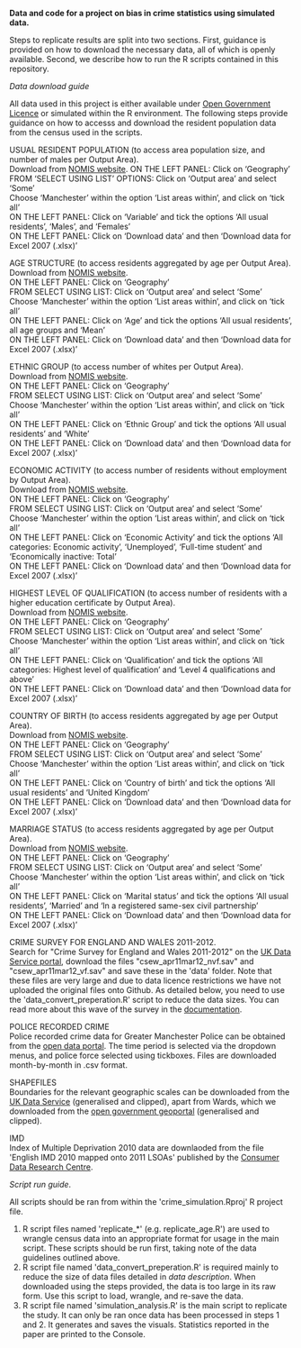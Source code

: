 **Data and code for a project on bias in crime statistics using simulated data.**

Steps to replicate results are split into two sections. First, guidance is provided on how to download the necessary data, all of which is openly available. Second, we describe how to run the R scripts contained in this repository.


_Data download guide_

All data used in this project is either available under [Open Government Licence](http://www.nationalarchives.gov.uk/doc/open-government-licence/version/3/) or simulated within the R environment. The following steps provide guidance on how to accesss and download the resident population data from the census used in the scripts.
  
USUAL RESIDENT POPULATION (to access area population size, and number of males per Output Area).  
Download from [NOMIS website](https://www.nomisweb.co.uk/query/construct/summary.asp?mode=construct&version=0&dataset=144). 
ON THE LEFT PANEL: Click on ‘Geography’  
FROM ‘SELECT USING LIST’ OPTIONS: Click on ‘Output area’ and select ‘Some’  
Choose ‘Manchester’ within the option ‘List areas within’, and click on ‘tick all’  
ON THE LEFT PANEL: Click on ‘Variable’ and tick the options ‘All usual residents’, ‘Males’, and ‘Females’  
ON THE LEFT PANEL: Click on ‘Download data’ and then ‘Download data for Excel 2007 (.xlsx)’  
  
AGE STRUCTURE (to access residents aggregated by age per Output Area).  
Download from [NOMIS website](https://www.nomisweb.co.uk/query/construct/summary.asp?mode=construct&version=0&dataset=145).  
ON THE LEFT PANEL: Click on ‘Geography’  
FROM SELECT USING LIST: Click on ‘Output area’ and select ‘Some’  
Choose ‘Manchester’ within the option ‘List areas within’, and click on ‘tick all’  
ON THE LEFT PANEL: Click on ‘Age’ and tick the options ‘All usual residents’, all age groups and ‘Mean’  
ON THE LEFT PANEL: Click on ‘Download data’ and then ‘Download data for Excel 2007 (.xlsx)’  
  
ETHNIC GROUP (to access number of whites per Output Area).  
Download from [NOMIS website](https://www.nomisweb.co.uk/query/construct/summary.asp?mode=construct&version=0&dataset=608).  
ON THE LEFT PANEL: Click on ‘Geography’  
FROM SELECT USING LIST: Click on ‘Output area’ and select ‘Some’  
Choose ‘Manchester’ within the option ‘List areas within’, and click on ‘tick all’  
ON THE LEFT PANEL: Click on ‘Ethnic Group’ and tick the options ‘All usual residents’ and ‘White’  
ON THE LEFT PANEL: Click on ‘Download data’ and then ‘Download data for Excel 2007 (.xlsx)’  
  
ECONOMIC ACTIVITY (to access number of residents without employment by Output Area).  
Download from [NOMIS website](https://www.nomisweb.co.uk/query/construct/summary.asp?mode=construct&version=0&dataset=556).    
ON THE LEFT PANEL: Click on ‘Geography’  
FROM SELECT USING LIST: Click on ‘Output area’ and select ‘Some’  
Choose ‘Manchester’ within the option ‘List areas within’, and click on ‘tick all’  
ON THE LEFT PANEL: Click on ‘Economic Activity’ and tick the options ‘All categories: Economic activity’, ‘Unemployed’, ‘Full-time student’ and ‘Economically inactive: Total’  
ON THE LEFT PANEL: Click on ‘Download data’ and then ‘Download data for Excel 2007 (.xlsx)’  
  
HIGHEST LEVEL OF QUALIFICATION (to access number of residents with a higher education certificate by Output Area).  
Download from [NOMIS website](https://www.nomisweb.co.uk/query/construct/summary.asp?mode=construct&version=0&dataset=554).  
ON THE LEFT PANEL: Click on ‘Geography’  
FROM SELECT USING LIST: Click on ‘Output area’ and select ‘Some’  
Choose ‘Manchester’ within the option ‘List areas within’, and click on ‘tick all’  
ON THE LEFT PANEL: Click on ‘Qualification’ and tick the options ‘All categories: Highest level of qualification’ and ‘Level 4 qualifications and above’  
ON THE LEFT PANEL: Click on ‘Download data’ and then ‘Download data for Excel 2007 (.xlsx)’ 

COUNTRY OF BIRTH (to access residents aggregated by age per Output Area).  
Download from [NOMIS website](https://www.nomisweb.co.uk/query/construct/summary.asp?mode=construct&version=0&dataset=611).  
ON THE LEFT PANEL: Click on ‘Geography’  
FROM SELECT USING LIST: Click on ‘Output area’ and select ‘Some’  
Choose ‘Manchester’ within the option ‘List areas within’, and click on ‘tick all’  
ON THE LEFT PANEL: Click on ‘Country of birth’ and tick the options ‘All usual residents’ and ‘United Kingdom’  
ON THE LEFT PANEL: Click on ‘Download data’ and then ‘Download data for Excel 2007 (.xlsx)’  

MARRIAGE STATUS (to access residents aggregated by age per Output Area).  
Download from [NOMIS website](https://www.nomisweb.co.uk/query/construct/summary.asp?mode=construct&version=0&dataset=603).  
ON THE LEFT PANEL: Click on ‘Geography’  
FROM SELECT USING LIST: Click on ‘Output area’ and select ‘Some’  
Choose ‘Manchester’ within the option ‘List areas within’, and click on ‘tick all’  
ON THE LEFT PANEL: Click on ‘Marital status’ and tick the options ‘All usual residents’, ‘Married’ and ‘In a registered same-sex civil partnership’  
ON THE LEFT PANEL: Click on ‘Download data’ and then ‘Download data for Excel 2007 (.xlsx)’  

CRIME SURVEY FOR ENGLAND AND WALES 2011-2012.  
Search for "Crime Survey for England and Wales 2011-2012" on the [UK Data Service portal](http://discover.ukdataservice.ac.uk/), download the files "csew_apr11mar12_nvf.sav" and "csew_apr11mar12_vf.sav" and save these in the 'data' folder. Note that these files are very large and due to data licence restrictions we have not uploaded the original files onto Github. As detailed below, you need to use the 'data_convert_preperation.R' script to reduce the data sizes. You can read more about this wave of the survey in the [documentation](http://doc.ukdataservice.ac.uk/doc/7252/mrdoc/pdf/7252_csew_2011-2012_technicalreport.pdf).

POLICE RECORDED CRIME  
Police recorded crime data for Greater Manchester Police can be obtained from the [open data portal](https://data.police.uk/data/). The time period is selected via the dropdown menus, and police force selected using tickboxes. Files are downloaded month-by-month in .csv format.

SHAPEFILES  
Boundaries for the relevant geographic scales can be downloaded from the [UK Data Service](https://census.ukdataservice.ac.uk/get-data/boundary-data.aspx) (generalised and clipped), apart from Wards, which we downloaded from the [open government geoportal](http://geoportal.statistics.gov.uk/datasets/wards-december-2018-generalised-clipped-boundaries-gb) (generalised and clipped).

IMD  
Index of Multiple Deprivation 2010 data are downlaoded from the file 'English IMD 2010 mapped onto 2011 LSOAs' published by the [Consumer Data Research Centre](https://data.cdrc.ac.uk/dataset/index-multiple-deprivation-imd).

_Script run guide_.

All scripts should be ran from within the 'crime_simulation.Rproj' R project file.

1. R script files named 'replicate_*' (e.g. replicate_age.R') are used to wrangle
   census data into an appropriate format for usage in the main script. These scripts
   should be run first, taking note of the data guidelines outlined above.
2. R script file named 'data_convert_preperation.R' is required mainly to reduce the size
   of data files detailed in _data description_. When downloaded using the steps provided,
   the data is too large in its raw form. Use this script to load, wrangle, and re-save the data.
3. R script file named 'simulation_analysis.R' is the main script to replicate the study. It can only
   be ran once data has been processed in steps 1 and 2. It generates and saves the visuals. Statistics
   reported in the paper are printed to the Console.

